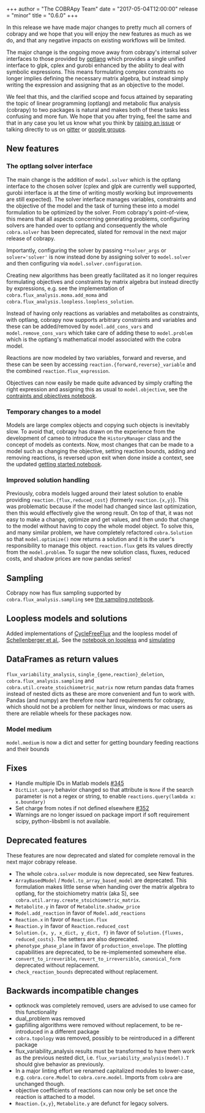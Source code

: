 +++
author = "The COBRApy Team"
date = "2017-05-04T12:00:00"
release = "minor"
title = "0.6.0"
+++

In this release we have made major changes to pretty much all corners
of cobrapy and we hope that you will enjoy the new features as much as
we do, and that any negative impacts on existing workflows will be
limited.

The major change is the ongoing move away from cobrapy's internal
solver interfaces to those provided by
[optlang](https://github.com/biosustain/optlang) which provides a
single unified interface to glpk, cplex and gurobi enhanced by the
ability to deal with symbolic expressions. This means formulating
complex constraints no longer implies defining the necessary matrix
algebra, but instead simply writing the expression and assigning that
as an objective to the model.

We feel that this, and the clarified scope and focus attained by
separating the topic of linear programming (optlang) and metabolic
flux analysis (cobrapy) to two packages is natural and makes both of
these tasks less confusing and more fun. We hope that you after
trying, feel the same and that in any case you let us know what you
think by
[raising an issue](https://github.com/opencobra/cobrapy/issues) or
talking directly to us on [gitter](gitter.im/opencobra/cobrapy) or
[google groups](https://groups.google.com/forum/#!forum/cobra-pie).


## New features

### The optlang solver interface

The main change is the addition of `model.solver` which is the optlang
interface to the chosen solver (cplex and glpk are currently well
supported, gurobi interface is at the time of writing mostly working
but improvements are still expected). The solver interface manages
variables, constraints and the objective of the model and the task of
turning these into a model formulation to be optimized by the
solver. From cobrapy's point-of-view, this means that all aspects
concerning generating problems, configuring solvers are handed over to
optlang and consequently the whole `cobra.solver` has been deprecated,
slated for removal in the next major release of cobrapy.

Importantly, configuring the solver by passing `**solver_args` or
`solver='solver'` is now instead done by assigning solver to
`model.solver` and then configuring via `model.solver.configuration`.

Creating new algorithms has been greatly facilitated as it no longer
requires formulating objectives and constraints by matrix algebra but
instead directly by expressions, e.g. see the implementation of
`cobra.flux_analysis.moma.add_moma` and
`cobra.flux_analysis.loopless.loopless_solution`.

Instead of having only reactions as variables and metabolites as
constraints, with optlang, cobrapy now supports arbitrary constraints
and variables and these can be added/removed by `model.add_cons_vars`
and `model.remove_cons_vars` which take care of adding these to
`model.problem` which is the optlang's mathematical model associated
with the cobra model.

Reactions are now modeled by two variables, forward and reverse, and
these can be seen by accessing `reaction.{forward,reverse}_variable`
and the combined `reaction.flux_expression`.

Objectives can now easily be made quite advanced by simply crafting
the right expression and assigning this as usual to `model.objective`,
see the
[contraints and objectives notebook](http://cobrapy.readthedocs.io/en/latest/constraints_objectives.html).

### Temporary changes to a model

Models are large complex objects and copying such objects is
inevitably slow. To avoid that, cobrapy has drawn on the experience
from the development of cameo to introduce the `HistoryManager` class
and the concept of models as contexts. Now, most changes that can be
made to a model such as changing the objective, setting reaction
bounds, adding and removing reactions, is reversed upon exit when done
inside a context, see the updated
[getting started notebook](http://cobrapy.readthedocs.io/en/latest/getting_started.html).

### Improved solution handling

Previously, cobra models lugged around their latest solution to enable
providing `reaction.{flux,reduced_cost}` (formerly
`reaction.{x,y}`). This was problematic because if the model had
changed since last optimization, then this would effectively give the
wrong result. On top of that, it was not easy to make a change,
optimize and get values, and then undo that change to the model
without having to copy the whole model object. To solve this, and many
similar problem, we have completely refactored `cobra.Solution` so
that `model.optimize()` now returns a solution and it is the user's
responsibility to manage this object. `reaction.flux` gets its values
directly from the `model.problem`. To sugar the new solution class,
fluxes, reduced costs, and shadow prices are now pandas series!

## Sampling

Cobrapy now has flux sampling supported by
`cobra.flux_analysis.sampling` see
[the sampling notebook](http://cobrapy.readthedocs.io/en/latest/sampling.html).

## Loopless models and solutions

Added implementations of
[CycleFreeFlux](http://dx.doi.org/10.1093/bioinformatics/btv096) and
the loopless model of
[Schellenberger et al.](http://dx.doi.org/10.1016/j.bpj.2010.12.3707). See
the
[notebook on loopless](http://cobrapy.readthedocs.io/en/latest/loopless.html)
and [simulating](http://cobrapy.readthedocs.io/en/latest/simulating.html)

## DataFrames as return values

`flux_variability_analysis`, `single_{gene,reaction}_deletion`,
`cobra.flux_analysis.sampling` and
`cobra.util.create_stoichiometric_matrix` now return pandas data frames
instead of nested dicts as these are more convenient and fun to work
with. Pandas (and numpy) are therefore now hard requirements for
cobrapy, which should not be a problem for neither linux, windows or
mac users as there are reliable wheels for these packages now.

### Model medium

`model.medium` is now a dict and setter for getting boundary feeding
reactions and their bounds

## Fixes

- Handle multiple IDs in Matlab models
  [#345](https://github.com/opencobra/cobrapy/issues)
- `DictList.query` behavior changed so that attribute is `None` if the
  search parameter is not a regex or string, to enable
  `reactions.query(lambda x: x.boundary)`
- Set charge from notes if not defined elsewhere
  [#352](https://github.com/opencobra/cobrapy/issues)
- Warnings are no longer issued on package import if soft requirement
  scipy, python-libsbml is not available.

## Deprecated features

These features are now deprecated and slated for complete removal in
the next major cobrapy release.

- The whole `cobra.solver` module is now deprecated, see New features.
- `ArrayBasedModel` / `Model.to_array_based_model` are
  deprecated. This formulation makes little sense when handing over
  the matrix algebra to optlang, for the stoichiometry matrix (aka S),
  see `cobra.util.array.create_stoichiometric_matrix`.
- `Metabolite.y` in favor of `Metabolite.shadow_price`
- `Model.add_reaction` in favor of `Model.add_reactions`
- `Reaction.x` in favor of `Reaction.flux`
- `Reaction.y` in favor of `Reaction.reduced_cost`
- `Solution.{x, y, x_dict, y_dict, f}` in favor of `Solution.{fluxes,
  reduced_costs}`. The setters are also deprecated.
- `phenotype_phase_plane` in favor of `production_envelope`. The
  plotting capabilities are deprecated, to be re-implemented somewhere
  else.
- `convert_to_irreverible`, `revert_to_irreversible`, `canonical_form`
  deprecated without replacement.
- `check_reaction_bounds` deprecated without replacement.

## Backwards incompatible changes

- optknock was completely removed, users are advised to use cameo for
  this functionality
- dual_problem was removed
- gapfilling algorithms were removed without replacement, to be
  re-introduced in a different package
- `cobra.topology` was removed, possibly to be reintroduced in a
  different package
- flux_variability_analysis results must be transformed to have them
  work as the previous nested dict,
  i.e. `flux_variability_analysis(model).T` should give behavior as
  previously.
- In a major linting effort we renamed capitalized modules to lower-case,
  e.g. `cobra.core.Model` to `cobra.core.model`. Imports from `cobra`
  are unchanged though.
- objective coefficients of reactions can now only be set once the
  reaction is attached to a model.
- `Reaction.{x,y}`, `Metabolite.y` are defunct for legacy solvers.
